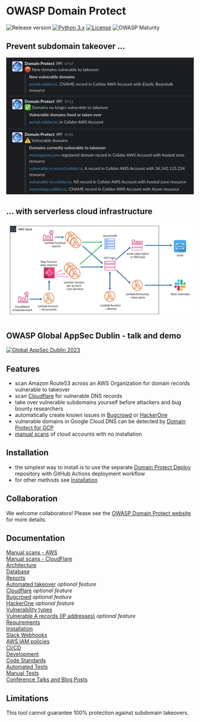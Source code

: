 # OWASP Domain Protect
![Release version](https://img.shields.io/badge/release-v0.5.0-blue.svg)
[![Python 3.x](https://img.shields.io/badge/Python-3.x-blue.svg)](https://www.python.org/)
[![License](https://img.shields.io/badge/license-Apache%202.0-blue.svg)](https://www.apache.org/licenses/LICENSE-2.0)
![OWASP Maturity](https://img.shields.io/badge/owasp-incubator%20project-53AAE5.svg)

## Prevent subdomain takeover ...
![Alt text](docs/images/slack-webhook-notifications.png?raw=true "Domain Protect architecture")

## ... with serverless cloud infrastructure
![Alt text](docs/images/domain-protect.png?raw=true "Domain Protect architecture")

## OWASP Global AppSec Dublin - talk and demo
[![Global AppSec Dublin 2023](docs/images/global-appsec-dublin.png)](https://youtu.be/fLrRLmKZTvE)

## Features
* scan Amazon Route53 across an AWS Organization for domain records vulnerable to takeover
* scan [Cloudflare](docs/cloudflare.md) for vulnerable DNS records
* take over vulnerable subdomains yourself before attackers and bug bounty researchers
* automatically create known issues in [Bugcrowd](docs/bugcrowd.md) or [HackerOne](docs/hackerone.md)
* vulnerable domains in Google Cloud DNS can be detected by [Domain Protect for GCP](https://github.com/ovotech/domain-protect-gcp)
* [manual scans](manual_scans/aws/README.md) of cloud accounts with no installation

## Installation
* the simplest way to install is to use the separate [Domain Protect Deploy](https://github.com/domain-protect/domain-protect-deploy) repository with GitHub Actions deployment workflow
* for other methods see [Installation](docs/installation.md)

## Collaboration
We welcome collaborators! Please see the [OWASP Domain Protect website](https://owasp.org/www-project-domain-protect/) for more details.

## Documentation
[Manual scans - AWS](manual_scans/aws/README.md)<br>
[Manual scans - CloudFlare](manual_scans/cloudflare/README.md)<br>
[Architecture](docs/architecture.md)<br>
[Database](docs/database.md)<br>
[Reports](docs/reports.md)<br>
[Automated takeover](docs/automated-takeover.md) *optional feature*<br>
[Cloudflare](docs/cloudflare.md) *optional feature*<br>
[Bugcrowd](docs/bugcrowd.md) *optional feature*<br>
[HackerOne](docs/hackerone.md) *optional feature*<br>
[Vulnerability types](docs/vulnerability-types.md)<br>
[Vulnerable A records (IP addresses)](docs/a-records.md) *optional feature*<br>
[Requirements](docs/requirements.md)<br>
[Installation](docs/installation.md)<br>
[Slack Webhooks](docs/slack-webhook.md)<br>
[AWS IAM policies](docs/aws-iam-policies.md)<br>
[CI/CD](docs/ci-cd.md)<br>
[Development](docs/development.md)<br>
[Code Standards](docs/code-standards.md)<br>
[Automated Tests](docs/automated-tests.md)<br>
[Manual Tests](docs/manual-tests.md)<br>
[Conference Talks and Blog Posts](docs/talks.md)<br>

## Limitations
This tool cannot guarantee 100% protection against subdomain takeovers.
